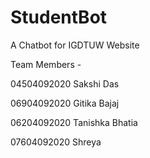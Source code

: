 # StudentBot
A Chatbot for IGDTUW Website

Team Members - 

04504092020 Sakshi Das

06904092020 Gitika Bajaj

06204092020 Tanishka Bhatia

07604092020 Shreya

